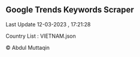 

## Google Trends Keywords Scraper 
 
Last Update 12-03-2023 , 17:21:28

Country List :
VIETNAM.json



© Abdul Muttaqin 
